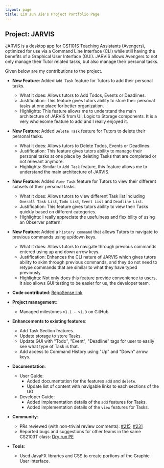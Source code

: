```yaml
---
layout: page
title: Lim Jun Jie's Project Portfolio Page
---
```


## Project: JARVIS

JARVIS is a desktop app for CS1101S Teaching Assistants (Avengers), optimized for use via a Command Line Interface (CLI) while still having the benefits of a Graphical User Interface (GUI).
JARVIS allows Avengers to not only manage their Tutor related tasks, but also manage their personal tasks.

Given below are my contributions to the project.

* **New Feature**: Added `Add Task` feature for Tutors to add their personal tasks.
  * What it does: Allows tutors to Add Todos, Events or Deadlines.
  * Justification: This feature gives tutors ability to store their personal tasks at one place for better organization.
  * Highlights: This feature allows me to understand the main architecture of JARVIS from UI, Logic to Storage
  components. It is a very wholesome feature to add and I really enjoyed it.
   
* **New Feature**: Added `Delete Task` feature for Tutors to delete their personal tasks.
  * What it does: Allows tutors to Delete Todos, Events or Deadlines.
  * Justification: This feature gives tutors ability to manage their personal tasks at one place by deleting Tasks that
  are completed or not relevant anymore.
  * Highlights: Similar to `Add Task` feature, this feature allows me to understand the main architecture of JARVIS.
  
* **New Feature**: Added `View Task` feature for Tutors to view their different subsets of their personal tasks.
  * What it does: Allows tutors to view different Task list including `Overall Task List`, `Todo List`, `Event List`
  and `Deadline List`.
  * Justification: This feature gives tutors ability to view their Tasks quickly based on different categories.
  * Highlights: I really appreciate the usefulness and flexibility of using an Observer pattern.
   
* **New Feature**: Added a `history command` that allows Tutors to navigate to previous commands using up/down keys.
  * What it does: Allows tutors to navigate through previous commands entered using up and down arrow keys.
  * Justification: Enhances the CLI nature of JARVIS which gives tutors ability to skim through previous commands, and
  they do not need to retype commands that are similar to what they have typed previously.
  * Highlights: Not only does this feature provide convenience to users, it also allows GUI testing to be easier for us,
  the developer team.

* **Code contributed**: [RepoSense link](https://nus-cs2103-ay2021s1.github.io/tp-dashboard/#breakdown=true&search=asuraxsoul)

* **Project management**:
  * Managed milestones `v1.1 - v1.3` on GitHub

* **Enhancements to existing features**:
  * Add Task Section features.
  * Update storage to store Tasks.
  * Update GUI with "Todo", "Event", "Deadline" tags for user to easily see what type of Task is that.
  * Add access to Command History using "Up" and "Down" arrow keys.

* **Documentation**:
  * User Guide:
    * Added documentation for the features `add` and `delete`.
    * Update list of content with navigable links to each sections of the UG.
  * Developer Guide:
    * Added implementation details of the `add` features for Tasks.
    * Added implementation details of the `view` features for Tasks.

* **Community**:
  * PRs reviewed (with non-trivial review comments): [\#215](https://github.com/AY2021S1-CS2103T-W11-2/tp/pull/215), 
  [\#231](https://github.com/AY2021S1-CS2103T-W11-2/tp/pull/231)
  * Reported bugs and suggestions for other teams in the same CS2103T class: [Dry run PE](https://github.com/Asuraxsoul/ped/issues)

* **Tools**:
  * Used JavaFX libraries and CSS to create portions of the Graphic User Interface.